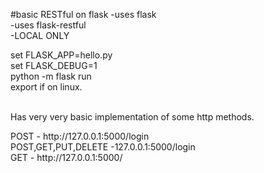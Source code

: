 #basic RESTful on flask
-uses flask <br> 
-uses flask-restful<br>
-LOCAL ONLY<br> 

set FLASK_APP=hello.py<br> 
 set FLASK_DEBUG=1<br> 
 python -m flask run<br> 
 export if on linux.<br> 
 <br> 
<p> Has very very basic implementation of some http methods.<p>
POST - http://127.0.0.1:5000/login<br>
POST,GET,PUT,DELETE -127.0.0.1:5000/login<br>
GET - http://127.0.0.1:5000/ <br>
 

